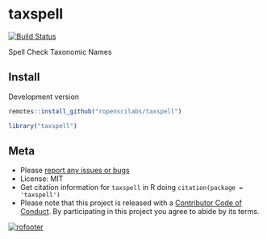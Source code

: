 taxspell
=========



[![Build Status](https://travis-ci.com/ropenscilabs/taxspell.svg?branch=master)](https://travis-ci.com/ropenscilabs/taxspell)

Spell Check Taxonomic Names


## Install

Development version


```r
remotes::install_github("ropenscilabs/taxspell")
```


```r
library("taxspell")
```

## Meta

* Please [report any issues or bugs](https://github.com/ropenscilabs/taxspell/issues)
* License: MIT
* Get citation information for `taxspell` in R doing `citation(package = 'taxspell')`
* Please note that this project is released with a [Contributor Code of Conduct][coc].
By participating in this project you agree to abide by its terms.

[![rofooter](https://ropensci.org/public_images/github_footer.png)](https://ropensci.org)

[coc]: https://github.com/ropenscilabs/taxspell/blob/master/CODE_OF_CONDUCT.md
